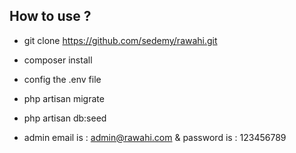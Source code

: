 ## How to use ?


- git clone https://github.com/sedemy/rawahi.git
- composer install
- config the .env file
- php artisan migrate
- php artisan db:seed


- admin email is : admin@rawahi.com & password is : 123456789